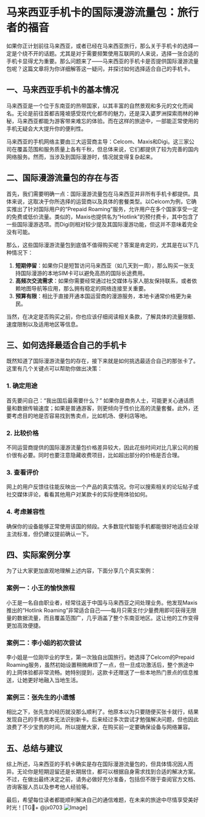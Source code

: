 # 马来西亚手机卡的国际漫游流量包：旅行者的福音

如果你正计划前往马来西亚，或者已经在马来西亚旅行，那么关于手机卡的选择一定是个绕不开的话题。尤其是对于需要频繁使用互联网的人来说，选择一张合适的手机卡显得尤为重要。那么问题来了——马来西亚的手机卡是否提供国际漫游流量包呢？这篇文章将为你详细解答这一疑问，并探讨如何选择适合自己的手机卡。

## 一、马来西亚手机卡的基本情况

马来西亚是一个位于东南亚的热带国家，以其丰富的自然景观和多元的文化而闻名。无论是前往首都吉隆坡感受现代化都市的魅力，还是深入婆罗洲探索雨林的神秘，马来西亚都能为游客带来难忘的体验。而在这样的旅途中，一部能正常使用的手机无疑会大大提升你的便利性。

马来西亚的手机网络主要由三大运营商主导：Celcom、Maxis和Digi。这三家公司在覆盖范围和服务质量上各有千秋，但总体来说，它们都提供了较为完善的国内网络服务。然而，当涉及到国际漫游时，情况就变得复杂起来。

## 二、国际漫游流量包的存在与否

首先，我们需要明确一点：国际漫游流量包在马来西亚并非所有手机卡都提供。具体来说，这取决于你所选择的运营商以及具体的套餐类型。以Celcom为例，它确实推出了针对国际用户的“Prepaid Roaming”服务，允许用户在多个国家享受一定的免费或低价流量。类似的，Maxis也提供名为“Hotlink”的预付费卡，其中包含了一些国际漫游选项。而Digi则相对较少提及其国际漫游功能，但这并不意味着完全没有可能。

那么，这些国际漫游流量包到底值不值得购买呢？答案是肯定的，尤其是在以下几种情况下：

1. **短期停留**：如果你只是短暂访问马来西亚（如几天到一周），那么购买一张支持国际漫游的本地SIM卡可以避免高昂的国际长途费用。
2. **高频次交流需求**：如果你需要经常通过社交媒体与家人朋友保持联系，或者依赖地图导航等应用，那么拥有稳定的网络连接至关重要。
3. **预算有限**：相比于直接开通本国运营商的漫游服务，本地卡通常价格更为亲民。

当然，在决定是否购买之前，你也应该仔细阅读相关条款，了解具体的流量限额、速度限制以及适用地区等信息。

## 三、如何选择最适合自己的手机卡

既然知道了国际漫游流量包的存在，接下来就是如何挑选最适合自己的那张卡了。这里有几个关键点可以帮助你做出决策：

### 1. 确定用途
首先要问自己：“我出国后最需要什么？” 如果你是商务人士，可能更关心通话质量和数据传输速度；如果是普通游客，则更倾向于性价比高的流量套餐。此外，还要考虑目的地是否容易找到售卖点，比如机场、便利店等地。

### 2. 比较价格
不同运营商提供的国际漫游流量包价格差异较大，因此花些时间对比几家公司的报价很有必要。同时也要注意隐藏收费项目，比如超出部分的价格是否合理。

### 3. 查看评价
网上的用户反馈往往能反映出一个产品的真实情况。你可以搜索相关的论坛帖子或社交媒体评论，看看其他用户对某款卡的实际使用体验如何。

### 4. 考虑兼容性
确保你的设备能够正常使用该国的频段。大多数现代智能手机都能很好地适应全球主流标准，但仍建议提前确认一下。

## 四、实际案例分享

为了让大家更加直观地理解上述内容，下面分享几个真实案例：

### 案例一：小王的愉快旅程
小王是一名自由职业者，经常往返于中国与马来西亚之间处理业务。他发现Maxis推出的“Hotlink Roaming”非常适合自己——每月只需支付少量费用即可获得无限量的数据流量，而且覆盖范围广，几乎涵盖了整个东南亚地区。这让他的工作变得更加高效便捷。

### 案例二：李小姐的初次尝试
李小姐是一位刚毕业的学生，第一次独自出国旅行。她选择了Celcom的Prepaid Roaming服务，虽然初始设置稍微麻烦了一点，但一旦成功激活后，整个旅途中的上网体验都非常流畅。她特别提到，这款卡还赠送了一些本地热门景点的信息推送，让她更好地融入当地生活。

### 案例三：张先生的小遗憾
相比之下，张先生的经历就没那么顺利了。他原本以为只要随便买张卡就行，结果发现自己的手机根本无法识别新卡。后来经过多次尝试才勉强解决问题，但也因此浪费了不少宝贵的时间。所以提醒大家，在购买前一定要确保设备与网络兼容。

## 五、总结与建议

综上所述，马来西亚的手机卡确实是存在国际漫游流量包的，但具体情况因人而异。无论你是短期逗留还是长期居住，都可以根据自身需求找到合适的解决方案。不过，在做出最终决定之前，请务必做好充分准备，包括但不限于查阅官方文档、咨询客服人员以及参考他人经验等。

最后，希望每位读者都能顺利解决自己的通信难题，在未来的旅途中尽情享受美好时光！[TG💪+ @jx0703 ![Image](https://github.com/user-attachments/assets/dbca1d08-cadb-493c-b0ec-ad6f7a83f270)]